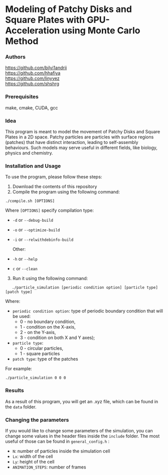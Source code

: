 # Modeling of Patchy Disks and Square Plates with GPU-Acceleration using Monte Carlo Method

### Authors

https://github.com/bilyi1andrii \
https://github.com/hhafiya \
https://github.com/linyvez \
https://github.com/shshrg

### Prerequisites

make, cmake, CUDA, gcc

### Idea

This program is meant to model the movement of Patchy Disks and Square Plates in a 2D space. Patchy particles are
particles with surface regions (patches) that have distinct interaction, leading to self-assembly behaviours. Such
models may serve useful in different fields, like biology, physics and chemistry.

### Installation and Usage

To use the program, please follow these steps:

1. Download the contents of this repository
2. Compile the program using the following command:

  ```
  ./compile.sh [OPTIONS]
  ```

Where `[OPTIONS]` specify compilation type:

- `-d` or `--debug-build`
- `-o` or `--optimize-build`
- `-i` or `--relwithdebinfo-build`

  Other:
- `-h` or `--help`
- `c` or `--clean`

3. Run it using the following command:

```
   ./particle_simulation [periodic condition option] [particle type] [patch type]
   ```

Where:

- `periodic condition option`: type of periodic boundary condition that will be used:
  - 0 - no boundary condition,
  - 1 - condition on the X-axis, 
  - 2 - on the Y-axis, 
  - 3 - condition on both X and Y axes);
- `particle type`: 
  - 0 - circular particles,
  - 1 - square particles
- `patch type`: type of the patches

For example:

  ```
  ./particle_simulation 0 0 0
  ```

### Results

As a result of this program, you will get an .xyz file, which can be found in the `data` folder.

### Changing the parameters

If you would like to change some parameters of the simulation, you can change some values in the header files inside the
`include` folder. The most useful of those can be found in `general_config.h` :

- `N`: number of particles inside the simulation cell
- `Lx`: width of the cell
- `Ly`: height of the cell
- `ANIMATION_STEPS`: number of frames
